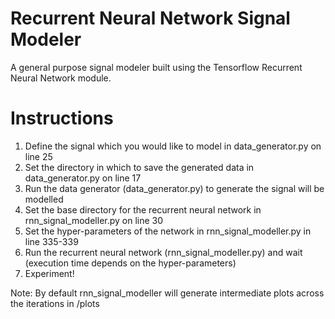# Recurrent Neural Network Signal Modeler
A general purpose signal modeler built using the Tensorflow Recurrent Neural Network module.

# Instructions
1) Define the signal which you would like to model in data_generator.py on line 25
2) Set the directory in which to save the generated data in data_generator.py on line 17
2) Run the data generator (data_generator.py) to generate the signal will be modelled 
4) Set the base directory for the recurrent neural network in rnn_signal_modeller.py on line 30
5) Set the hyper-parameters of the network  in rnn_signal_modeller.py in line 335-339
6) Run the recurrent neural network (rnn_signal_modeller.py) and wait (execution time depends on the hyper-parameters)
7) Experiment!

Note: By default rnn_signal_modeller will generate intermediate plots across the iterations in <base directory>/plots
